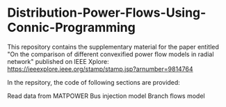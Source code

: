 # Distribution-Power-Flows-Using-Connic-Programming
This repository contains the supplementary material for the paper entitled "On the comparison of different convexified power flow models in radial network" published on IEEE Xplore: https://ieeexplore.ieee.org/stamp/stamp.jsp?arnumber=9814764

In the repsitory, the code of following sections are provided:

Read data from MATPOWER
Bus injection model
Branch flows model
